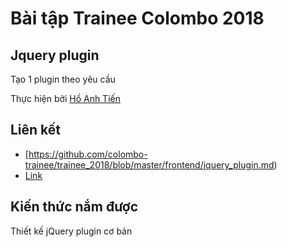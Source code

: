 # Bài tập Trainee Colombo 2018

##  Jquery plugin

Tạo 1 plugin theo yêu cầu

Thực hiện bởi [Hồ  Anh Tiến](https://github.com/komatsu98)

## Liên kết

- [https://github.com/colombo-trainee/trainee_2018/blob/master/frontend/jquery_plugin.md)
- [Link](https://jsfiddle.net/tienha98/wgxft7o4/1/)

## Kiến thức nắm được

Thiết kế jQuery plugin cơ bản

